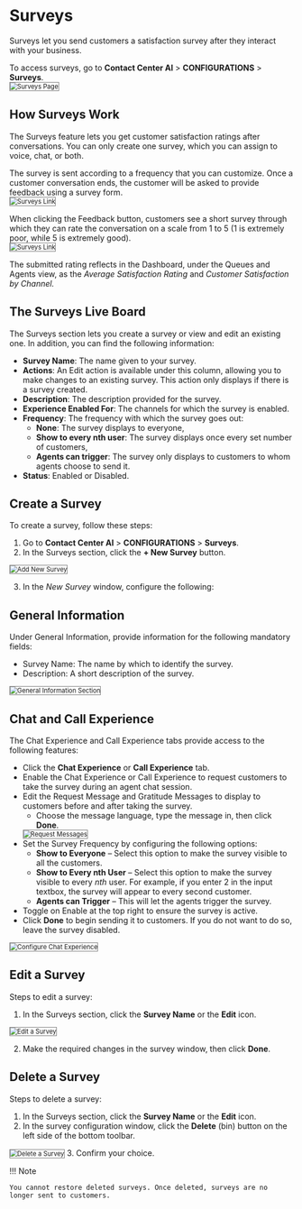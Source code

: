 # Surveys

Surveys let you send customers a satisfaction survey after they interact with your business.

To access surveys, go to **Contact Center AI** > **CONFIGURATIONS** > **Surveys**.  
<img src="../images/surveys-page.png" alt="Surveys Page" title="Surveys Page" style="border: 1px solid gray; zoom:80%;">

## How Surveys Work

The Surveys feature lets you get customer satisfaction ratings after conversations. You can only create one survey, which you can assign to voice, chat, or both.

The survey is sent according to a frequency that you can customize. Once a customer conversation ends, the customer will be asked to provide feedback using a survey form.  
<img src="../images/survey-link.png" alt="Surveys Link" title="Survey Link" style="border: 1px solid gray; zoom:80%;">

When clicking the Feedback button, customers see a short survey through which they can rate the conversation on a scale from 1 to 5 (1 is extremely poor, while 5 is extremely good).  
<img src="../images/survey-link.png" alt="Surveys Link" title="Survey Link" style="border: 1px solid gray; zoom:80%;">

The submitted rating reflects in the Dashboard, under the Queues and Agents view, as the _Average Satisfaction Rating_ and _Customer Satisfaction by Channel._

## The Surveys Live Board

The Surveys section lets you create a survey or view and edit an existing one. In addition, you can find the following information:

* **Survey Name**: The name given to your survey.
* **Actions**: An Edit action is available under this column, allowing you to make changes to an existing survey. This action only displays if there is a survey created.
* **Description**: The description provided for the survey.
* **Experience Enabled For**: The channels for which the survey is enabled.
* **Frequency**: The frequency with which the survey goes out: 
    * **None**: The survey displays to everyone,
    * **Show to every nth user**: The survey displays once every set number of customers,
    * **Agents can trigger**: The survey only displays to customers to whom agents choose to send it.
* **Status**: Enabled or Disabled.

## Create a Survey

To create a survey, follow these steps:

1. Go to **Contact Center AI** > **CONFIGURATIONS** > **Surveys**.
2. In the Surveys section, click the **+ New Survey** button.  
<img src="../images/new-survey-button.png" alt="Add New Survey" title="Add New Survey" style="border: 1px solid gray; zoom:80%;">

3. In the _New Survey_ window, configure the following:

## General Information

Under General Information, provide information for the following mandatory fields:

* Survey Name: The name by which to identify the survey.
* Description: A short description of the survey.
<img src="../images/general-information-section.png" alt="General Information Section" title="General Information Section" style="border: 1px solid gray; zoom:80%;">

## Chat and Call Experience

The Chat Experience and Call Experience tabs provide access to the following features:

* Click the **Chat Experience** or **Call Experience** tab.
* Enable the Chat Experience or Call Experience to request customers to take the survey during an agent chat session.
* Edit the Request Message and Gratitude Messages to display to customers before and after taking the survey.
    * Choose the message language, type the message in, then click **Done**.  
    <img src="../images/request-messages.gif" alt="Request Messages" title="Request Messages" style="border: 1px solid gray; zoom:80%;">
* Set the Survey Frequency by configuring the following options:
    * **Show to Everyone** – Select this option to make the survey visible to all the customers.
    * **Show to Every nth User** – Select this option to make the survey visible to every _nth_ user. For example, if you enter 2 in the input textbox, the survey will appear to every second customer.
    * **Agents can Trigger** – This will let the agents trigger the survey.
* Toggle on Enable at the top right to ensure the survey is active.
* Click **Done** to begin sending it to customers. If you do not want to do so, leave the survey disabled.  
<img src="../images/chat-experience.png" alt="Configure Chat Experience" title="Configure Chat Experience" style="border: 1px solid gray; zoom:80%;">

## Edit a Survey

Steps to edit a survey:

1. In the Surveys section, click the **Survey Name** or the **Edit** icon.
<img src="../images/edit-suvey.png" alt="Edit a Survey" title="Edit a Survey" style="border: 1px solid gray; zoom:80%;">

2. Make the required changes in the survey window, then click **Done**.

## Delete a Survey

Steps to delete a survey:

1. In the Surveys section, click the **Survey Name** or the **Edit** icon.
2. In the survey configuration window, click the **Delete** (bin) button on the left side of the bottom toolbar.  
<img src="../images/delete-survey.png" alt="Delete a Survey" title="Delete a Survey" style="border: 1px solid gray; zoom:80%;">
3. Confirm your choice.

!!! Note

    You cannot restore deleted surveys. Once deleted, surveys are no longer sent to customers.
